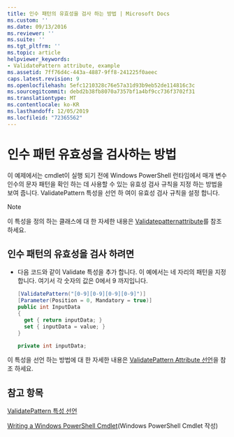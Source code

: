 ```yaml
---
title: 인수 패턴의 유효성을 검사 하는 방법 | Microsoft Docs
ms.custom: ''
ms.date: 09/13/2016
ms.reviewer: ''
ms.suite: ''
ms.tgt_pltfrm: ''
ms.topic: article
helpviewer_keywords:
- ValidatePattern attribute, example
ms.assetid: 7ff76d4c-443a-4887-9ff8-241225f0aeec
caps.latest.revision: 9
ms.openlocfilehash: 5efc1210328c76e57a31d93b9eb52de114816c3c
ms.sourcegitcommit: debd2b38fb8070a7357bf1a4bf9cc736f3702f31
ms.translationtype: MT
ms.contentlocale: ko-KR
ms.lasthandoff: 12/05/2019
ms.locfileid: "72365562"
---
```

# <a name="how-to-validate-an-argument-pattern"></a>인수 패턴 유효성을 검사하는 방법

이 예제에서는 cmdlet이 실행 되기 전에 Windows PowerShell 런타임에서 매개 변수 인수의 문자 패턴을 확인 하는 데 사용할 수 있는 유효성 검사 규칙을 지정 하는 방법을 보여 줍니다. ValidatePattern 특성을 선언 하 여이 유효성 검사 규칙을 설정 합니다.

> [!NOTE]
> 이 특성을 정의 하는 클래스에 대 한 자세한 내용은 [Validatepatternattribute](/dotnet/api/System.Management.Automation.ValidatePatternAttribute)를 참조 하세요.

## <a name="to-validate-an-argument-pattern"></a>인수 패턴의 유효성을 검사 하려면

- 다음 코드와 같이 Validate 특성을 추가 합니다. 이 예에서는 네 자리의 패턴을 지정 합니다. 여기서 각 숫자의 값은 0에서 9 까지입니다.

    ```csharp
    [ValidatePattern("[0-9][0-9][0-9][0-9]")]
    [Parameter(Position = 0, Mandatory = true)]
    public int InputData
    {
      get { return inputData; }
      set { inputData = value; }
    }

    private int inputData;
    ```

이 특성을 선언 하는 방법에 대 한 자세한 내용은 [ValidatePattern Attribute 선언](./validatepattern-attribute-declaration.md)을 참조 하세요.

## <a name="see-also"></a>참고 항목

[ValidatePattern 특성 선언](./validatepattern-attribute-declaration.md)

[Writing a Windows PowerShell Cmdlet](./writing-a-windows-powershell-cmdlet.md)(Windows PowerShell Cmdlet 작성)
